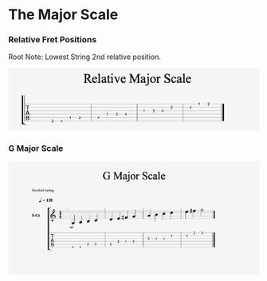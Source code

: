 # The Major Scale

<!-- ## About the major scale -->
<!-- TODO(rthakker) Add general information about the major scale -->

### Relative Fret Positions

Root Note: Lowest String 2nd relative position.

![Relative Major Scale](tabs/relative_major.png)


### G Major Scale

![G Major Scale](tabs/g_major.png)

